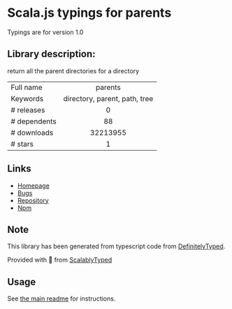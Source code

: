 
# Scala.js typings for parents

Typings are for version 1.0

## Library description:
return all the parent directories for a directory

|                    |                 |
| ------------------ | :-------------: |
| Full name          | parents |
| Keywords           | directory, parent, path, tree |
| # releases         | 0 |
| # dependents       | 88 |
| # downloads        | 32213955 |
| # stars            | 1 |

## Links
- [Homepage](https://github.com/substack/node-parents)
- [Bugs](https://github.com/substack/node-parents/issues)
- [Repository](https://github.com/substack/node-parents)
- [Npm](https://www.npmjs.com/package/parents)
    


## Note
This library has been generated from typescript code from [DefinitelyTyped](https://definitelytyped.org).

Provided with :purple_heart: from [ScalablyTyped](https://github.com/oyvindberg/ScalablyTyped)

## Usage
See [the main readme](../../readme.md) for instructions.


